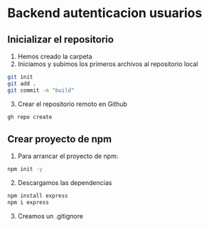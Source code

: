 # Backend autenticacion usuarios

## Inicializar el repositorio

1. Hemos creado la carpeta
2. Iniciamos y subimos los primeros archivos al repositorio local

```bash
git init
git add .
git commit -m "build"
```
3. Crear el repositorio remoto en Github

```bash
gh repo create
```

## Crear proyecto de npm

1. Para arrancar el proyecto de npm:

```bash
npm init -y
```

2. Descargamos las dependencias

```bash
npm install express
npm i express
```

3. Creamos un .gitignore
